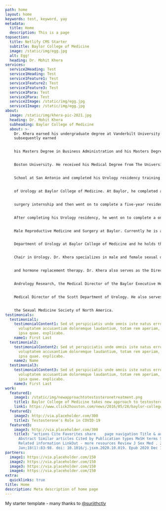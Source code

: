 ```yaml
---
path: home
layout: home
keywords: test, keyword, yay
metadata:
  title: Home
  description: This is a page
topsection:
  title: Netlify CMS Starter
  subtitle: Baylor College of Medicine
  image: /static/img/egg.jpg
  alt: Egg!
  heading: Dr. Mohit Khera
services:
  service2Heading: Test
  service1Heading: Test
  service1Feature1: Test
  service1Feature2: Test
  service1Feature3: Test
  service1Para: Test
  service2Para: Test
  service2Image: /static/img/egg.jpg
  service1Image: /static/img/egg.jpg
about:
  image: /static/img/khera-pic-2021.jpg
  heading: Dr. Mohit Khera
  subheading: Baylor College of Medicine
  about: >-
    Dr. Khera earned his undergraduate degree at Vanderbilt University. He
    subsequently earned


    his Masters Degree in Business Administration and his Masters Degree in Public Health from


    Boston University. He received his Medical Degree from The University of Texas Medical


    School at San Antonio and completed his Urology residency training in the Scott Department


    of Urology at Baylor College of Medicine. At Baylor, he completed a one-year general


    surgery internship and then went on to complete a five-year residency program in Urology.


    After completing his Urology residency, he went on to complete a one-year fellowship in


    Male Reproductive Medicine and Surgery at Baylor. Currently he is a Professor in the Scott


    Department of Urology at Baylor College of Medicine and he holds the F. Brantley Scott


    Chair in Urology. Dr. Khera specializes in male and female sexual dysfunction, Men’s Health


    and hormone replacement therapy. Dr. Khera also serves as the Director of the Laboratory for


    Andrology Research, the Medical Director of the Baylor Executive Health Program and the


    Medical Director of the Scott Department of Urology. He also serves as President-Elect of


    the Sexual Medicine Society of North America.
testimonials:
  testimonial1:
    testimonialContent1: Sed ut perspiciatis unde omnis iste natus error sit
      voluptatem accusantium doloremque laudantium, totam rem aperiam, eaque
      ipsa quae. explicabo.
    name1: First Last
  testimonial2:
    testimonialContent2: Sed ut perspiciatis unde omnis iste natus error sit
      voluptatem accusantium doloremque laudantium, totam rem aperiam, eaque
      ipsa quae. explicabo.
    name2: Name
  testimonial3:
    testimonialContent3: Sed ut perspiciatis unde omnis iste natus error sit
      voluptatem accusantium doloremque laudantium, totam rem aperiam, eaque
      ipsa quae. explicabo.
    name3: First Last
work:
  featured1:
    image1: /static/img/newapproachtotestosteronetreatment.png
    title1: Baylor College of Medicine takes new approach to testosterone treatment
    link1: https://www.click2houston.com/news/2016/05/28/baylor-college-of-medicine-takes-new-approach-to-testosterone-treatment/
  featured2:
    image2: http://via.placeholder.com/300
    title2: Testosterone's Role in COVID-19
  featured3:
    image3: http://via.placeholder.com/300
    title3: "actions Cite Favorites share    page navigation Title & authors
      Abstract Similar articles Cited by Publication types MeSH terms Substances
      Related information LinkOut - more resources Review J Sex Med . 2021
      Jan;18(1):83-98. doi: 10.1016/j.jsxm.2020.10.019. Epub 2020 Dec 11."
partners:
  image1: https://via.placeholder.com/150
  image2: https://via.placeholder.com/150
  image3: https://via.placeholder.com/150
  image4: https://via.placeholder.com/150
extra:
  quicklinks: true
title: Home
description: Meta description of home page
---
```

My starter template - many thanks to [@surjithctly](https://surjithctly.in/)